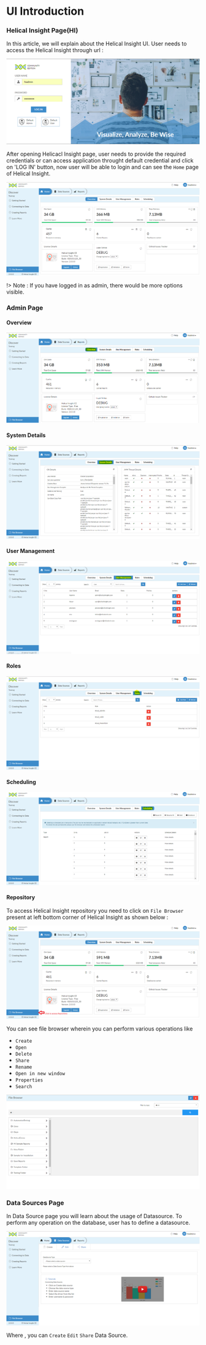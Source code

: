 # UI Introduction

### Helical Insight Page(HI)

In this article, we will explain about the Helical Insight UI. User needs to access the Helical Insight through url :

![ui1](_media/UI/ui1.png)

After opening Helicacl Insight page, user needs to provide the required credentials or can access application throught default credential and click on 'LOG IN' button, now user will be able to login and can see the `Home` page of Helical Insight. 

![ui2](_media/UI/ui2.png)

!> Note : If you  have logged in as admin, there would be more options visible.


### Admin Page

#### Overview

![ui4](_media/UI/ui4.png)

#### System Details

![ui5](_media/UI/ui5.png)

#### User Management

![ui6](_media/UI/ui6.png)

#### Roles

![ui7](_media/UI/ui7.png)

#### Scheduling

![ui8](_media/UI/ui8.png)

#### Repository

To access Helical Insight repository you need to click on `File Browser` present at left bottom corner of Helical Insight as shown below :

![ui9](_media/UI/ui9.png)

You can see file browser wherein you can perform various operations like 
* `Create` 
* `Open`
* `Delete`
* `Share`
* `Rename`
* `Open in new window`
* `Properties`
* `Search`

![ui10](_media/UI/ui10.png)


### Data Sources Page

In Data Source page you will learn about the usage of Datasource. To perform any operation on the database, user has to define a datasource.


![ui3](_media/UI/ui3.png)

Where , you can `Create` `Edit` `Share` Data Source.


